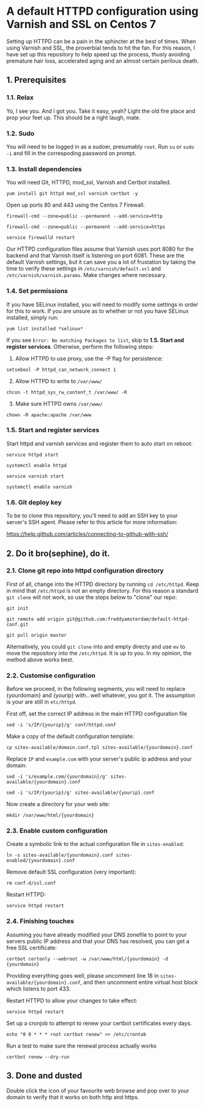 # A default HTTPD configuration using Varnish and SSL on Centos 7

Setting up HTTPD can be a pain in the sphincter at the best of times. When using Varnish and SSL, the proverbial tends to hit the fan. For this reason, I have set up this repository to help speed up the process, thusly avoiding premature hair loss, accelerated aging and an almost certain perilous death.


## 1. Prerequisites

### 1.1. Relax

Yo, I see you. And I got you. Take it easy, yeah? Light the old fire place and prop your feet up. This should be a right laugh, mate.

### 1.2. Sudo

You will need to be logged in as a sudoer, presumably `root`. Run `su` or `sudo -i` and fill in the correspoding password on prompt.

### 1.3. Install dependencies

You will need Git, HTTPD, mod_ssl, Varnish and Certbot installed.

`yum install git httpd mod_ssl varnish certbot -y`

Open up ports 80 and 443 using the Centos 7 Firewall.

`firewall-cmd --zone=public --permanent --add-service=http`

`firewall-cmd --zone=public --permanent --add-service=https`

`service firewalld restart`

Our HTTPD configuration files assume that Varnish uses port 8080 for the backend and that Varnish itself is listening on port 6081. These are the default Varnish settings, but it can save you a lot of frustation by taking the time to verify these settings in `/etc/varnish/default.vcl` and `/etc/varnish/varnish.params`. Make changes where necessary.

### 1.4. Set permissions

If you have SELinux installed, you will need to modify some settings in order for this to work. If you are unsure as to whether or not you have SELinux installed, simply run:

`yum list installed *selinux*`

If you see `Error: No matching Packages to list`, skip to **1.5. Start and register services**. Otherwise, perform the following steps:

1. Allow HTTPD to use proxy, use the -P flag for persistence:

  `setsebool -P httpd_can_network_connect 1`

2. Allow HTTPD to write to `/var/www/`

  `chcon -t httpd_sys_rw_content_t /var/www/ -R`

3. Make sure HTTPD owns `/var/www/`

  `chown -R apache:apache /var/www`

### 1.5. Start and register services

Start httpd and varnish services and register them to auto start on reboot:

`service httpd start`

`systemctl enable httpd`

`service varnish start`

`systemctl enable varnish`

### 1.6. Git deploy key

To be to clone this repository, you'll need to add an SSH key to your server's SSH agent. Please refer to this article for more information:

https://help.github.com/articles/connecting-to-github-with-ssh/


## 2. Do it bro(sephine), do it.

### 2.1. Clone git repo into httpd configuration directory

First of all, change into the HTTPD directory by running `cd /etc/httpd`. Keep in mind that `/etc/httpd` is not an empty directory. For this reason a standard `git clone` will not work, so use the steps below to "clone" our repo:

`git init`

`git remote add origin git@github.com:freddyamsterdam/default-httpd-conf.git`

`git pull origin master`


Alternatively, you could `git clone` into and empty directy and use `mv` to move the repository into the `/etc/httpd`. It is up to you. In my opinion, the method above works best.

### 2.2. Customise configuration

Before we proceed, in the following segments, you will need to replace {yourdomain} and {yourip} with.. well whatever, you got it. The assumption is your are still in `etc/httpd`.

First off, set the correct IP address in the main HTTPD configuration file

`sed -i 's/IP/{yourip}/g' conf/httpd.conf`

Make a copy of the default configuration template:

`cp sites-available/domain.conf.tpl sites-available/{yourdomain}.conf`

Replace `IP` and `example.com` with your server's public ip address and your domain:

`sed -i 's/example.com/{yourdomain}/g' sites-available/{yourdomain}.conf`

`sed -i 's/IP/{yourip}/g' sites-available/{yourip}.conf`

Now create a directory for your web site:

`mkdir /var/www/html/{yourdomain}`

### 2.3. Enable custom configuration

Create a symbolic link to the actual configuration file in `sites-enabled`:

`ln -s sites-available/{yourdomain}.conf sites-enabled/{yourdomain}.conf`

Remove default SSL configuration (very important):

`rm conf.d/ssl.conf`

Restart HTTPD:

`service httpd restart`

### 2.4. Finishing touches

Assuming you have already modified your DNS zonefile to point to your servers public IP address and that your DNS has resolved, you can get a free SSL certificate:

`certbot certonly --webroot -w /var/www/html/{yourdomain} -d {yourdomain}`

Providing everything goes well, please uncomment line 18 in `sites-available/{yourdomain}.conf`, and then uncomment entire virtual host block which listens to port 433.

Restart HTTPD to allow your changes to take effect:

`service httpd restart`

Set up a cronjob to attempt to renew your certbot certificates every days.

`echo "0 0 * * * root certbot renew" >> /etc/crontab`

Run a test to make sure the renewal process actually works

`certbot renew --dry-run`

## 3. Done and dusted

Double click the icon of your favourite web browse and pop over to your domain to verify that it works on both http and https.
